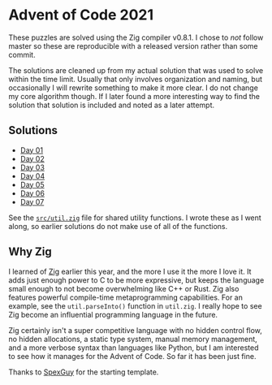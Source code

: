 # Advent of Code 2021

These puzzles are solved using the Zig compiler v0.8.1. I chose to _not_ follow
master so these are reproducible with a released version rather than some
commit.

The solutions are cleaned up from my actual solution that was used to solve
within the time limit. Usually that only involves organization and naming, but
occasionally I will rewrite something to make it more clear. I do not change my
core algorithm though. If I later found a more interesting way to find the
solution that solution is included and noted as a later attempt.

## Solutions

* [Day 01](https://github.com/natecraddock/aoc/blob/master/2021/src/day01.zig)
* [Day 02](https://github.com/natecraddock/aoc/blob/master/2021/src/day02.zig)
* [Day 03](https://github.com/natecraddock/aoc/blob/master/2021/src/day03.zig)
* [Day 04](https://github.com/natecraddock/aoc/blob/master/2021/src/day04.zig)
* [Day 05](https://github.com/natecraddock/aoc/blob/master/2021/src/day05.zig)
* [Day 06](https://github.com/natecraddock/aoc/blob/master/2021/src/day06.zig)
* [Day 07](https://github.com/natecraddock/aoc/blob/master/2021/src/day07.zig)

See the
[`src/util.zig`](https://github.com/natecraddock/aoc/blob/master/2021/src/util.zig)
file for shared utility functions. I wrote these as I went along, so earlier
solutions do not make use of all of the functions.

## Why Zig

I learned of [Zig](https://ziglang.org) earlier this year, and the more I use it
the more I love it. It adds just enough power to C to be more expressive, but
keeps the language small enough to not become overwhelming like C++ or Rust.
Zig also features powerful compile-time metaprogramming capabilities. For an
example, see the `util.parseInto()` function in `util.zig`. I really hope to
see Zig become an influential programming language in the future.

Zig certainly isn't a super competitive language with no hidden control flow, no
hidden allocations, a static type system, manual memory management, and a more
verbose syntax than languages like Python, but I am interested to see how it
manages for the Advent of Code. So far it has been just fine.

Thanks to [SpexGuy](https://github.com/SpexGuy/Zig-AoC-Template) for the
starting template.
